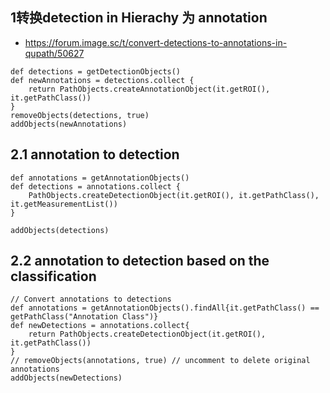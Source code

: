 ## 1转换detection in Hierachy 为 annotation
- https://forum.image.sc/t/convert-detections-to-annotations-in-qupath/50627
```
def detections = getDetectionObjects()
def newAnnotations = detections.collect {
    return PathObjects.createAnnotationObject(it.getROI(), it.getPathClass())
}
removeObjects(detections, true)
addObjects(newAnnotations)
```

## 2.1 annotation to detection
```
def annotations = getAnnotationObjects()
def detections = annotations.collect {
    PathObjects.createDetectionObject(it.getROI(), it.getPathClass(), it.getMeasurementList())
}

addObjects(detections)
```

## 2.2 annotation to detection based on the classification
```
// Convert annotations to detections
def annotations = getAnnotationObjects().findAll{it.getPathClass() == getPathClass("Annotation Class")}
def newDetections = annotations.collect{
    return PathObjects.createDetectionObject(it.getROI(), it.getPathClass())
}
// removeObjects(annotations, true) // uncomment to delete original annotations
addObjects(newDetections)
```
